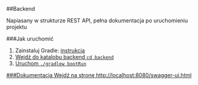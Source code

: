 ##Backend

Napiasany w strukturze REST API, pełna dokumentacja po uruchomieniu projektu

###Jak uruchomić
1. Zainstaluj Gradle: <a href="https://docs.gradle.org/current/userguide/installation.html"> instrukcja
2. Wejdż do katalobu backend ```cd backend```
3. Uruchom ```./gradlew bootRun```

###Dokumentacja
Wejdź na stronę <a href="http://localhost:8080/swagger-ui.html">http://localhost:8080/swagger-ui.html</href>